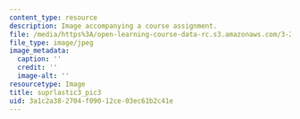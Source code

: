```yaml
---
content_type: resource
description: Image accompanying a course assignment.
file: /media/https%3A/open-learning-course-data-rc.s3.amazonaws.com/3-22-mechanical-behavior-of-materials-spring-2008/3a1c2a382704f09012ce03ec61b2c41e_suprlastic3_pic3.jpg
file_type: image/jpeg
image_metadata:
  caption: ''
  credit: ''
  image-alt: ''
resourcetype: Image
title: suprlastic3_pic3
uid: 3a1c2a38-2704-f090-12ce-03ec61b2c41e
---
```

